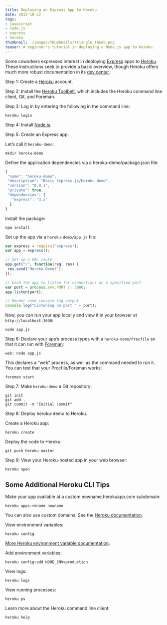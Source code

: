 ```yaml
---
title: Deploying an Express App to Heroku
date: 2012-10-22
tags:
- javascript
- node.js
- express
- heroku
thumbnail: ./images/thumbnails/triangle_thumb.png
teaser: A beginner's tutorial in deploying a Node.js app to Heroku.
---
```


Some coworkers expressed interest in deploying <a href="http://expressjs.com">Express</a> apps to <a href="http://heroku.com">Heroku</a>. These instructions seek to provide a basic overview, though Heroku offers much more robust documentation in its <a href="https://devcenter.heroku.com">dev center</a>.

Step 1: Create a <a href="https://api.heroku.com/signup">Heroku</a> account.

Step 2: Install the <a href="https://toolbelt.herokuapp.com">Heroku Toolbelt</a>, which includes the Heroku command line client, Git, and Foreman.</li>

Step 3: Log in by entering the following in the command line:

```
heroku login
```

Step 4: Install <a href="http://nodejs.org">Node.js</a>.

Step 5: Create an Express app.

Let&#8217;s call it <code>heroku-demo</code>:

```
mkdir heroku-demo
```

Define the application dependencies via a heroku-demo/package.json file:

```javascript
{
 "name": "heroku-demo",
 "description": "Basic Express.js/Heroku demo",
 "version": "0.0.1",
 "private": true,
 "dependencies": {
   "express": "3.x"
  }
}
```

Install the package:

```
npm install
```

Set up the app via a <code>heroku-demo/app.js</code> file:

```javascript
var express = require("express");
var app = express();

// Set up a URL route
app.get("/", function(req, res) {
 res.send("Heroku Demo!");
});

// bind the app to listen for connections on a specified port
var port = process.env.PORT || 3000;
app.listen(port);

// Render some console log output
console.log("Listening on port " + port);
```

Now, you can run your app locally and view it in your browser at <code>http://localhost:3000</code>:

```
node app.js
```

Step 6: Declare your app&#8217;s process types with a <code>heroku-demo/Procfile</code> so that it can run with <a href="https://github.com/ddollar/foreman">Foreman</a>:

```
web: node app.js
```

This declares a &#8220;web&#8221; process, as well as the command needed to run it. You can test that your Procfile/Foreman works:</p>

```
foreman start
```

Step 7: Make <code>heroku-demo</code> a Git repository:

```
git init
git add .
git commit -m "Initial commit"
```

Step 8: Deploy heroku-demo to Heroku.

Create a Heroku app:

```
heroku create
```

Deploy the code to Heroku:

```
git push heroku master
```

Step 9: View your Heroku-hosted app in your web browser:

```
heroku open
```

## Some Additional Heroku CLI Tips

Make your app available at a custom newname.herokuapp.com subdomain:

```
heroku apps:rename newname
```

You can also use custom domains. See the <a href="https://devcenter.heroku.com/articles/custom-domains">Heroku documentation</a>.

View environment variables:

```
heroku config
```

<a href="https://devcenter.heroku.com/articles/config-vars">More Heroku environment variable documentation</a>.

Add environment variables:

```
heroku config:add NODE_ENV=production
```

View logs:

```
heroku logs
```

View running processes:

```
heroku ps
```

Learn more about the Heroku command line client:

```
heroku help
```

